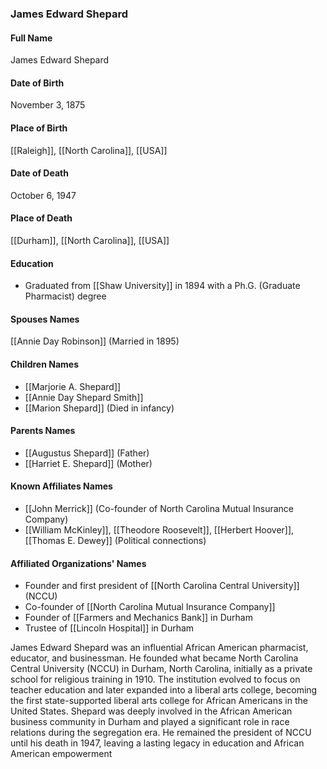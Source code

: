 ### James Edward Shepard

#### Full Name

James Edward Shepard

#### Date of Birth

November 3, 1875

#### Place of Birth

[[Raleigh]], [[North Carolina]], [[USA]]

#### Date of Death

October 6, 1947

#### Place of Death

[[Durham]], [[North Carolina]], [[USA]]

#### Education

- Graduated from [[Shaw University]] in 1894 with a Ph.G. (Graduate Pharmacist) degree

#### Spouses Names

[[Annie Day Robinson]] (Married in 1895)

#### Children Names

- [[Marjorie A. Shepard]]
- [[Annie Day Shepard Smith]]
- [[Marion Shepard]] (Died in infancy)

#### Parents Names

- [[Augustus Shepard]] (Father)
- [[Harriet E. Shepard]] (Mother)

#### Known Affiliates Names

- [[John Merrick]] (Co-founder of North Carolina Mutual Insurance Company)
- [[William McKinley]], [[Theodore Roosevelt]], [[Herbert Hoover]], [[Thomas E. Dewey]] (Political connections)

#### Affiliated Organizations' Names

- Founder and first president of [[North Carolina Central University]] (NCCU)
- Co-founder of [[North Carolina Mutual Insurance Company]]
- Founder of [[Farmers and Mechanics Bank]] in Durham
- Trustee of [[Lincoln Hospital]] in Durham

James Edward Shepard was an influential African American pharmacist, educator, and businessman. He founded what became North Carolina Central University (NCCU) in Durham, North Carolina, initially as a private school for religious training in 1910. The institution evolved to focus on teacher education and later expanded into a liberal arts college, becoming the first state-supported liberal arts college for African Americans in the United States. Shepard was deeply involved in the African American business community in Durham and played a significant role in race relations during the segregation era. He remained the president of NCCU until his death in 1947, leaving a lasting legacy in education and African American empowerment